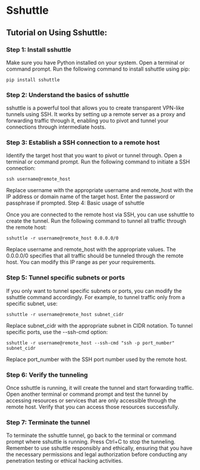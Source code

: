 # Sshuttle 

## Tutorial on Using Sshuttle:

### Step 1: Install sshuttle

Make sure you have Python installed on your system.
Open a terminal or command prompt.
Run the following command to install sshuttle using pip:

```
pip install sshuttle
```

### Step 2: Understand the basics of sshuttle

sshuttle is a powerful tool that allows you to create transparent VPN-like tunnels using SSH.
It works by setting up a remote server as a proxy and forwarding traffic through it, enabling you to pivot and tunnel your connections through intermediate hosts.

### Step 3: Establish a SSH connection to a remote host

Identify the target host that you want to pivot or tunnel through.
Open a terminal or command prompt.
Run the following command to initiate a SSH connection:

```
ssh username@remote_host
```

Replace username with the appropriate username and remote_host with the IP address or domain name of the target host.
Enter the password or passphrase if prompted.
Step 4: Basic usage of sshuttle

Once you are connected to the remote host via SSH, you can use sshuttle to create the tunnel.
Run the following command to tunnel all traffic through the remote host:

```
sshuttle -r username@remote_host 0.0.0.0/0
```
Replace username and remote_host with the appropriate values.
The 0.0.0.0/0 specifies that all traffic should be tunneled through the remote host. You can modify this IP range as per your requirements.

### Step 5: Tunnel specific subnets or ports

If you only want to tunnel specific subnets or ports, you can modify the sshuttle command accordingly.
For example, to tunnel traffic only from a specific subnet, use:

```
sshuttle -r username@remote_host subnet_cidr
```
Replace subnet_cidr with the appropriate subnet in CIDR notation.
To tunnel specific ports, use the --ssh-cmd option:

```
sshuttle -r username@remote_host --ssh-cmd "ssh -p port_number" subnet_cidr
```
Replace port_number with the SSH port number used by the remote host.

### Step 6: Verify the tunneling

Once sshuttle is running, it will create the tunnel and start forwarding traffic.
Open another terminal or command prompt and test the tunnel by accessing resources or services that are only accessible through the remote host.
Verify that you can access those resources successfully.

### Step 7: Terminate the tunnel

To terminate the sshuttle tunnel, go back to the terminal or command prompt where sshuttle is running.
Press Ctrl+C to stop the tunneling.
Remember to use sshuttle responsibly and ethically, ensuring that you have the necessary permissions and legal authorization before conducting any penetration testing or ethical hacking activities.